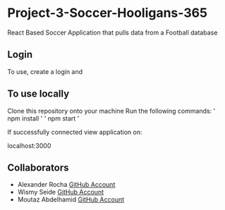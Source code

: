 # Project-3-Soccer-Hooligans-365
React Based Soccer Application that pulls data from a Football database

## Login
To use, create a login and 

## To use locally
Clone this repository onto your machine
Run the following commands:
' npm install '
' npm start '

If successfully connected view application on: 

localhost:3000


## Collaborators
* Alexander Rocha [GitHub Account](https://github.com/Rocha8524)
* Wismy Seide [GitHub Account](https://github.com/wseide)
* Moutaz Abdelhamid [GitHub Account](https://github.com/Mizo10)
